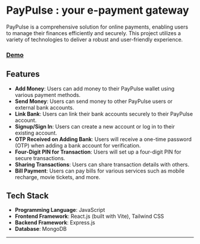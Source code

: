# PayPulse : your e-payment gateway

PayPulse is a comprehensive solution for online payments, enabling users to manage their finances efficiently and securely. This project utilizes a variety of technologies to deliver a robust and user-friendly experience.

### [Demo](https://paypulse.vercel.app)

## Features

- **Add Money**: Users can add money to their PayPulse wallet using various payment methods.
- **Send Money**: Users can send money to other PayPulse users or external bank accounts.
- **Link Bank**: Users can link their bank accounts securely to their PayPulse account.
- **Signup/Sign In**: Users can create a new account or log in to their existing account.
- **OTP Received on Adding Bank**: Users will receive a one-time password (OTP) when adding a bank account for verification.
- **Four-Digit PIN for Transaction**: Users will set up a four-digit PIN for secure transactions.
- **Sharing Transactions**: Users can share transaction details with others.
- **Bill Payment**: Users can pay bills for various services such as mobile recharge, movie tickets, and more.

## Tech Stack

- **Programming Language**: JavaScript
- **Frontend Framework**: React.js (built with Vite), Tailwind CSS
- **Backend Framework**: Express.js
- **Database**: MongoDB

---
